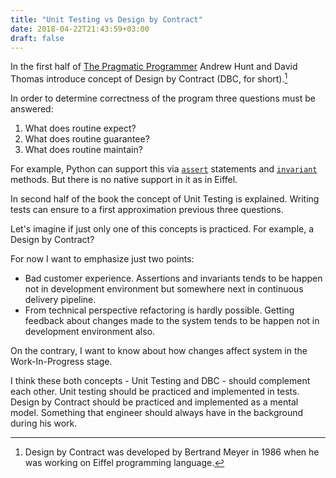 ```yaml
---
title: "Unit Testing vs Design by Contract"
date: 2018-04-22T21:43:59+03:00
draft: false
---
```


In the first half of [The Pragmatic Programmer](https://pragprog.com/book/tpp/the-pragmatic-programmer) Andrew Hunt and David Thomas introduce concept of Design by Contract (DBC, for short).[^1]

In order to determine correctness of the program three questions must be answered:

1. What does routine expect?
2. What does routine guarantee?
3. What does routine maintain?

For example, Python can support this via [`assert`](https://docs.python.org/3/reference/simple_stmts.html#assert) statements and [`invariant`](https://en.wikipedia.org/wiki/Invariant_(computer_science)) methods. But there is no native support in it as in Eiffel.

In second half of the book the concept of Unit Testing is explained. Writing tests can ensure to a first approximation previous three questions.

Let's imagine if just only one of this concepts is practiced. For example, a Design by Contract?

For now I want to emphasize just two points:

* Bad customer experience. Assertions and invariants tends to be happen not in development environment but somewhere next in continuous delivery pipeline.
* From technical perspective refactoring is hardly possible. Getting feedback about changes made to the system tends to be happen not in development environment also.

On the contrary, I want to know about how changes affect system in the Work-In-Progress stage.

I think these both concepts - Unit Testing and DBC - should complement each other. Unit testing should be practiced and implemented in tests. Design by Contract should be practiced and implemented as a mental model. Something that engineer should always have in the background during his work.


[^1]: Design by Contract was developed by Bertrand Meyer in 1986 when he was working on Eiffel programming language.

